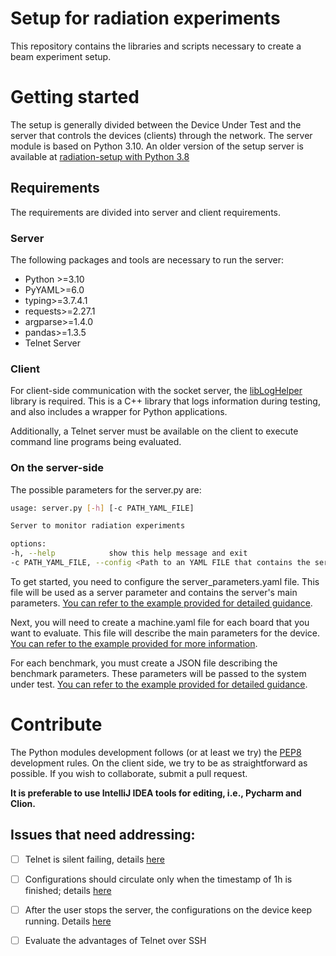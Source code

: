 # Setup for radiation experiments

This repository contains the libraries and scripts necessary to create a beam experiment setup.

# Getting started

The setup is generally divided between the Device Under Test and the server that controls the devices (clients) through
the network. 
The server module is based on Python 3.10. 
An older version of the setup server is available at [radiation-setup with Python 3.8](https://github.com/radhelper/radiation-setup/tree/support_python3.8)

## Requirements

The requirements are divided into server and client requirements.

### Server

The following packages and tools are necessary to run the server:

- Python >=3.10
- PyYAML>=6.0
- typing>=3.7.4.1
- requests>=2.27.1
- argparse>=1.4.0
- pandas>=1.3.5
- Telnet Server

### Client

For client-side communication with the socket server, the [libLogHelper](https://github.com/radhelper/libLogHelper) library is required. 
This is a C++ library that logs information during testing, and also includes a wrapper for Python applications.

Additionally, a Telnet server must be available on the client to execute command line programs being evaluated.

### On the server-side

The possible parameters for the server.py are:
```bash
usage: server.py [-h] [-c PATH_YAML_FILE]

Server to monitor radiation experiments

options:
-h, --help            show this help message and exit
-c PATH_YAML_FILE, --config <Path to an YAML FILE that contains the server parameters. Default is ./server_parameters.yaml>
```

To get started, you need to configure the server_parameters.yaml file. 
This file will be used as a server parameter and contains the server's main parameters. 
[You can refer to the example provided for detailed guidance](https://github.com/radhelper/radiation-setup/blob/main/server_parameters.yaml).


Next, you will need to create a machine.yaml file for each board that you want to evaluate.
This file will describe the main parameters for the device. 
[You can refer to the example provided for more information](https://github.com/radhelper/radiation-setup/blob/main/machines_cfgs/carolk401.yaml). 

For each benchmark, you must create a JSON file describing the benchmark parameters. 
These parameters will be passed to the system under test. 
[You can refer to the example provided for detailed guidance](https://github.com/radhelper/radiation-setup/blob/main/machines_cfgs/dummy.json).


# Contribute

The Python modules development follows (or at least we try) the 
[PEP8](https://www.python.org/dev/peps/pep-0008/) development rules. 
On the client side, we try to be as straightforward as possible.
If you wish to collaborate, submit a pull request. 

**It is preferable to use IntelliJ IDEA tools for editing, i.e., Pycharm and Clion.**

## Issues that need addressing:

- [ ] Telnet is silent failing, details [here](https://github.com/radhelper/radiation-setup/issues/1)
- [ ] Configurations should circulate only when the timestamp of 1h is finished; details [here](https://github.com/radhelper/radiation-setup/issues/3)
- [ ] After the user stops the server, the configurations on the device keep running. Details [here](https://github.com/radhelper/radiation-setup/issues/4)
- [ ] Evaluate the advantages of Telnet over SSH

  


